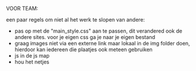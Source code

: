 VOOR TEAM:

een paar regels om niet al het werk te slopen van andere:

- pas op met de "main_style.css" aan te passen, dit verandered ook de andere sites. voor je eigen css ga je naar je eigen bestand
- graag images niet via een externe link maar lokaal in de img folder doen, hierdoor kan iedereen die plaatjes ook meteen gebruiken
- js in de js map
- hou het netjes